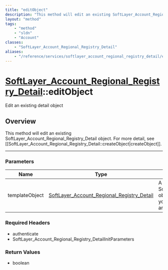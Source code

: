 ```yaml
---
title: "editObject"
description: "This method will edit an existing SoftLayer_Account_Regional_Registry_Detail object. For more detail, see [[SoftLayer_Ac... "
layout: "method"
tags:
    - "method"
    - "sldn"
    - "Account"
classes:
    - "SoftLayer_Account_Regional_Registry_Detail"
aliases:
    - "/reference/services/softlayer_account_regional_registry_detail/editObject"
---
```

# [SoftLayer_Account_Regional_Registry_Detail](/reference/services/SoftLayer_Account_Regional_Registry_Detail)::editObject

Edit an existing detail object


## Overview 
This method will edit an existing SoftLayer_Account_Regional_Registry_Detail object. For more detail, see [[SoftLayer_Account_Regional_Registry_Detail::createObject|createObject]]. 

-----

### Parameters 
|Name | Type | Description |
| --- | --- | --- |
|templateObject| <a href='/reference/datatypes/SoftLayer_Account_Regional_Registry_Detail'>SoftLayer_Account_Regional_Registry_Detail </a>| A skeleton SoftLayer_Account_Regional_Registry_Detail object with only the properties defined that you wish to change. Unchanged properties are left alone.|


### Required Headers
* authenticate
* SoftLayer_Account_Regional_Registry_DetailInitParameters


### Return Values
* boolean




